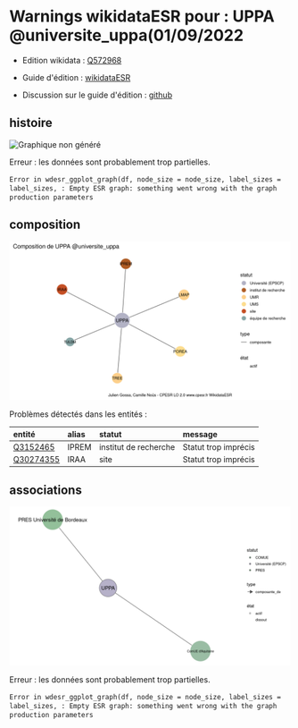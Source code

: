 Warnings wikidataESR pour : UPPA @universite_uppa(01/09/2022
================

- Edition wikidata : [Q572968](https://www.wikidata.org/wiki/Q572968)
- Guide d'édition : [wikidataESR](https://github.com/cpesr/wikidataESR/)

- Discussion sur le guide d'édition : [github](https://github.com/cpesr/wikidataESR/issues)



## histoire 

![Graphique non généré](Q572968-histoire.png) 

 


Erreur : les données sont probablement trop partielles.
```
Error in wdesr_ggplot_graph(df, node_size = node_size, label_sizes = label_sizes, : Empty ESR graph: something went wrong with the graph production parameters

``` 



## composition 

![Graphique non généré](Q572968-composition.png) 

Problèmes détectés dans les entités :

|entité                                               |alias |statut                |message              |
|:----------------------------------------------------|:-----|:---------------------|:--------------------|
|[Q3152465](https://www.wikidata.org/wiki/Q3152465)   |IPREM |institut de recherche |Statut trop imprécis |
|[Q30274355](https://www.wikidata.org/wiki/Q30274355) |IRAA  |site                  |Statut trop imprécis |

 



## associations 

![Graphique non généré](Q572968-associations.png) 

 


Erreur : les données sont probablement trop partielles.
```
Error in wdesr_ggplot_graph(df, node_size = node_size, label_sizes = label_sizes, : Empty ESR graph: something went wrong with the graph production parameters

``` 

